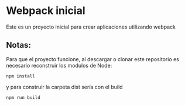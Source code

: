 # Webpack inicial

Este es un proyecto inicial para crear aplicaciones utilizando webpack

## Notas:
Para que el proyecto funcione, al descargar o clonar este repositorio es necesario reconstruir los modulos de Node:
```
npm install
```
y para construir la carpeta dist sería con el  build
```
npm run build
```